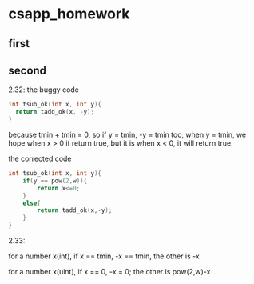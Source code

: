 # csapp_homework
## first
## second
2.32:
the buggy code
```c
int tsub_ok(int x, int y){
  return tadd_ok(x, -y);
}
```
because tmin + tmin = 0,
so if y = tmin, -y = tmin too,
when y = tmin, we hope when x > 0 it return true,
but it is when x < 0, it will return true.

the corrected code
```c
int tsub_ok(int x, int y){
	if(y == pow(2,w)){
		return x<=0;
	}
	else{
		return tadd_ok(x,-y);
	}
}
```



2.33:

for a number x(int), if x == tmin, -x == tmin, the other is -x

for a number x(uint), if x == 0, -x = 0; the other is pow(2,w)-x
